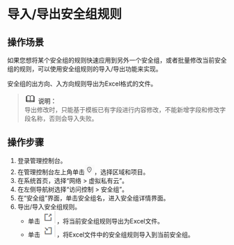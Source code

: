 # 导入/导出安全组规则<a name="SecurityGroup_0016"></a>

## 操作场景<a name="sb919f19c991141d79a2deb79cec11a15"></a>

如果您想将某个安全组的规则快速应用到另外一个安全组，或者批量修改当前安全组的规则，可以使用安全组规则的导入/导出功能来实现。

安全组的出方向、入方向规则导出为Excel格式的文件。

>![](public_sys-resources/icon-note.gif) **说明：**   
>导出修改时，只能基于模板已有字段进行内容修改，不能新增字段和修改字段名称，否则会导入失败。  

## 操作步骤<a name="s11af639d48c249b7931632bf078259f9"></a>

1.  登录管理控制台。
2.  在管理控制台左上角单击![](figures/icon-region.png)，选择区域和项目。
3.  在系统首页，选择“网络 \> 虚拟私有云”。
4.  在左侧导航树选择“访问控制 \> 安全组”。
5.  在“安全组”界面，单击安全组名，进入安全组详情界面。
6.  导出/导入安全组规则。
    -   单击  ![](figures/icon-export.png)  ，将当前安全组规则导出为Excel文件。
    -   单击  ![](figures/icon-import.png)  ，将Excel文件中的安全组规则导入到当前安全组。


